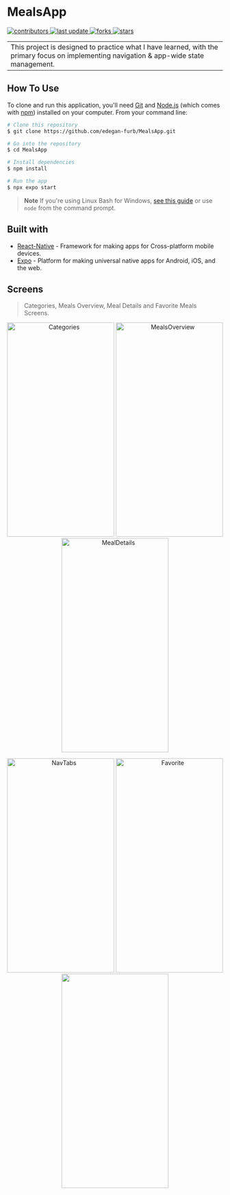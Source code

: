 # MealsApp
 </p>
  <p>
  <a href="https://github.com/edegan-furb/MealsApp/graphs/contributors">
    <img src="https://img.shields.io/github/contributors/edegan-furb/MealsApp" alt="contributors" />
  </a>
  <a href="">
    <img src="https://img.shields.io/github/last-commit/edegan-furb/MealsApp" alt="last update" />
  </a>
  <a href="https://github.com/edegan-furb/MealsApp/network/members">
    <img src="https://img.shields.io/github/forks/edegan-furb/MealsApp" alt="forks" />
  </a>
  <a href="https://github.com/edegan-furb/MealsApp/stargazers">
    <img src="https://img.shields.io/github/stars/edegan-furb/MealsApp" alt="stars" />
  </a>
</p>
<table>
<tr>
<td>
 This project is designed to practice what I have learned, with the primary focus on implementing navigation & app-wide state management. 
</td>
</tr>
</table>

## How To Use

To clone and run this application, you'll need [Git](https://git-scm.com) and [Node.js](https://nodejs.org/en/download/) (which comes with [npm](http://npmjs.com)) installed on your computer. From your command line:

```bash
# Clone this repository
$ git clone https://github.com/edegan-furb/MealsApp.git

# Go into the repository
$ cd MealsApp

# Install dependencies
$ npm install

# Run the app
$ npx expo start 
```

> **Note**
> If you're using Linux Bash for Windows, [see this guide](https://www.howtogeek.com/261575/how-to-run-graphical-linux-desktop-applications-from-windows-10s-bash-shell/) or use `node` from the command prompt.

## Built with 

- [React-Native](https://reactnative.dev/) -  Framework for making apps for Cross-platform mobile devices.
- [Expo](https://expo.dev/) - Platform for making universal native apps for Android, iOS, and the web.

## Screens

> Categories, Meals Overview, Meal Details and Favorite Meals Screens.

<p align="center">
  <a>
    <img src="https://github.com/edegan-furb/MealsApp/blob/master/assets/Screenshot_1701453833.png" alt="Categories" title="Categories Screen" height="500" width="250">
  </a>
  <a>
    <img src="https://github.com/edegan-furb/MealsApp/blob/master/assets/Screenshot_1701453850.png" alt="MealsOverview" title="Meals Overview Screen" height="500" width="250">
  </a>
  <a>
    <img src="https://github.com/edegan-furb/MealsApp/blob/master/assets/Screenshot_1701453883.png" alt="MealDetails" title="Meal Details Screen" height="500" width="250">
  </a>
</p>
<p align="center">
 <a>
    <img src="https://github.com/edegan-furb/MealsApp/blob/master/assets/Screenshot_1701453898.png" alt="NavTabs" title="NavTabs" height="500" width="250">
  </a>
   <a>
    <img src="https://github.com/edegan-furb/MealsApp/blob/master/assets/Screenshot_1701453901.png" alt="Favorite" title="Favorite Screen" height="500" width="250">
  </a>
 <a>
    <img src="" height="500" width="250">
  </a>
</p>
